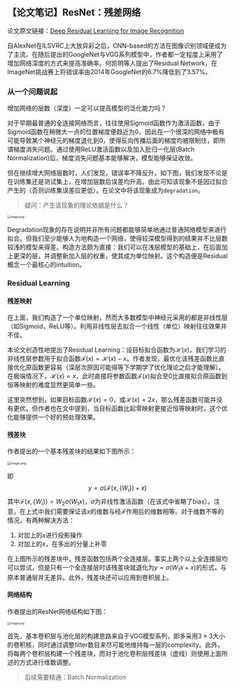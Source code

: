<head>
    <script src="https://cdn.mathjax.org/mathjax/latest/MathJax.js?config=TeX-AMS-MML_HTMLorMML" type="text/javascript"></script>
    <script type="text/x-mathjax-config">
        MathJax.Hub.Config({
            tex2jax: {
            skipTags: ['script', 'noscript', 'style', 'textarea', 'pre'],
            inlineMath: [['$','$']]
            }
        });
    </script>
</head>

## 【论文笔记】ResNet：残差网络

论文原文链接：[Deep Residual Learning for Image Recognition](http://arxiv.org/abs/1512.03385)

自AlexNet在ILSVRC上大放异彩之后，CNN-based的方法在图像识别领域便成为了主流。在随后提出的GoogleNet与VGG系列模型中，作者都一定程度上采用了增加网络深度的方式来提高准确率。何凯明等人提出了Residual Network，在ImageNet挑战赛上将错误率由2014年GoogleNet的6.7%降低到了3.57%。



### 从一个问题说起

增加网络的层数（深度）一定可以提高模型的泛化能力吗？

对于早期最普通的全连接网络而言，往往使用Sigmoid函数作为激活函数，由于Sigmoid函数在稍微大一点的位置梯度便趋近为0，因此在一个很深的网络中极有可能导致某个神经元的梯度退化到0，使得反向传播后面的梯度均被限制住，即所谓梯度消失问题。通过使用ReLU激活函数以及加入批归一化层(Batch Normalization)后，梯度消失问题基本能够解决，模型能够保证收敛。

但在继续增大网络层数时，人们发现，错误率不降反升。如下图，我们发现不论是在训练集还是测试集上，在增加层数后误差均升高。由此可知该现象不是因过拟合产生的（否则训练集误差应更低）。在论文中将该现象成为`degradation`。

> 疑问：产生该现象的理论依据是什么？

<img src="http://tva1.sinaimg.cn/large/008qPTh8ly1h3w2zvwkcpj30nr0cbn4c.jpg" alt="image.png" style="zoom:45%;" />

Degradation现象的存在说明并非所有问题都能够简单地通过普通网络模型来进行拟合。但我们至少能够人为地构造一个网络，使得较深模型得到的结果并不比层数较浅的模型来得差。构造方法颇为直接：我们可以在浅层模型的基础上，在后面加上更深的层，并调整新加入层的权重，使其成为单位映射。这个构造便是Residual概念一个最核心的intuition。

### Residual Learning

#### 残差映射

在上面，我们构造了一个单位映射，然而大多数模型中神经元采用的都是非线性层（如Sigmoid，ReLU等）。利用非线性层去拟合一个线性（单位）映射往往效果并不佳。

本论文创造性地提出了Residual Learning：设目标拟合函数为$\mathcal{H}(x)$，我们学习的非线性层参数用于拟合函数$\mathcal{F}(x)=\mathcal{H}(x)-x$。作者发现，最优化该残差函数比直接优化原函数更容易（深层次原因可能得等下学期学了优化理论之后才能理解）。在极端情况下，$\mathcal{H}(x)=x$，此时直接将参数函数$\mathcal{F}(x)$拟合至0比直接拟合原函数到恒等映射的难度显然更简单一些。

这里突然想到，如果目标函数$\mathcal{H}(x)=0$，或$\mathcal{H}(x)=2x$，那么残差函数可能并没有更优。但作者也在文中提到，当目标函数比起零映射更接近恒等映射时，这个优化能够提供一个好的预处理效果。

#### 残差块

作者提出的一个基本残差块的结果如下图所示：

<img src="http://tva1.sinaimg.cn/large/008qPTh8ly1h3w3vaw6q7j30g108fac8.jpg" alt="image.png" style="zoom:50%;" />

即
$$
y = \sigma(\mathcal{F}(x, \{W_i\})+x)
$$
其中$\mathcal{F}(x,\{W_i\})=W_2 \sigma(W_1 x)$，$\sigma$为非线性激活函数（在该式中省略了bias）。注意，在上式中我们需要保证该$x$的维数与经$\mathcal{F}$作用后的维数相等。对于维数不等的情况，有两种解决方法：

1. 对加上的$x$进行投影操作
2. 对加上的$x$，在多出的分量上补零

在上图所示的残差块中，残差函数包括两个全连接层。事实上两个以上全连接层均可以尝试，但是只有一个全连接层时该残差块就退化为$y=\sigma(W_1 x + x)$的形式，与原本普通层并无差异。此外，残差块还可以应用到卷积层上。

#### 网络结构

作者提出的ResNet网络结构如下图：

<img src="http://tva1.sinaimg.cn/large/008qPTh8ly1h3w4lorgqcj30nq0tpwpm.jpg" alt="image.png" style="zoom:45%;" />

首先，基本卷积层与池化层的构建思路来自于VGG模型系列，即多采用$3\times3$大小的卷积核，同时通过调整filter数目来尽可能地维持每一层的complexity。此外，将每两个卷积层构建一个残差块，而对于池化卷积层残差块（虚线）则使用上面所述的方式进行维数调整。





> 后续需要精通：Batch Normalization